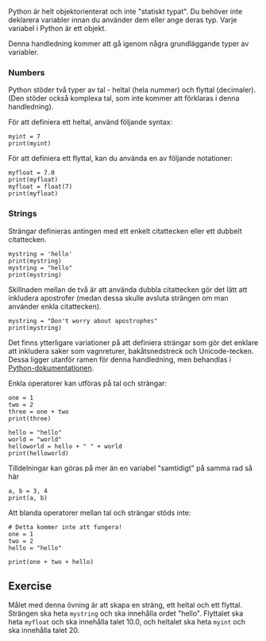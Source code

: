 Python är helt objektorienterat och inte "statiskt typat". Du behöver inte deklarera variabler innan du använder dem eller ange deras typ. Varje variabel i Python är ett objekt.

Denna handledning kommer att gå igenom några grundläggande typer av variabler.

### Numbers
Python stöder två typer av tal - heltal (hela nummer) och flyttal (decimaler). (Den stöder också komplexa tal, som inte kommer att förklaras i denna handledning).

För att definiera ett heltal, använd följande syntax:

    myint = 7
    print(myint)

För att definiera ett flyttal, kan du använda en av följande notationer:

    myfloat = 7.0
    print(myfloat)
    myfloat = float(7)
    print(myfloat)

### Strings

Strängar definieras antingen med ett enkelt citattecken eller ett dubbelt citattecken.

    mystring = 'hello'
    print(mystring)
    mystring = "hello"
    print(mystring)

Skillnaden mellan de två är att använda dubbla citattecken gör det lätt att inkludera apostrofer (medan dessa skulle avsluta strängen om man använder enkla citattecken).

    mystring = "Don't worry about apostrophes"
    print(mystring)

Det finns ytterligare variationer på att definiera strängar som gör det enklare att inkludera saker som vagnreturer, bakåtsnedstreck och Unicode-tecken. Dessa ligger utanför ramen för denna handledning, men behandlas i [Python-dokumentationen](http://docs.python.org/tutorial/introduction.html#strings "Strings in Python Tutorial").

Enkla operatorer kan utföras på tal och strängar:

    one = 1
    two = 2
    three = one + two
    print(three)

    hello = "hello"
    world = "world"
    helloworld = hello + " " + world
    print(helloworld)

Tilldelningar kan göras på mer än en variabel "samtidigt" på samma rad så här

    a, b = 3, 4
    print(a, b)

Att blanda operatorer mellan tal och strängar stöds inte:

    # Detta kommer inte att fungera!
    one = 1
    two = 2
    hello = "hello"
    
    print(one + two + hello)


Exercise
--------

Målet med denna övning är att skapa en sträng, ett heltal och ett flyttal. Strängen ska heta `mystring` och ska innehålla ordet "hello". Flyttalet ska heta `myfloat` och ska innehålla talet 10.0, och heltalet ska heta `myint` och ska innehålla talet 20.